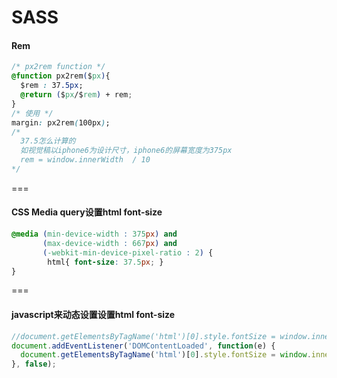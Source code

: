 # SASS

#### Rem
```css
/* px2rem function */
@function px2rem($px){
  $rem : 37.5px;
  @return ($px/$rem) + rem;
}
/* 使用 */
margin: px2rem(100px);
/*
  37.5怎么计算的
  如视觉稿以iphone6为设计尺寸，iphone6的屏幕宽度为375px
  rem = window.innerWidth  / 10
*/
```

===

#### CSS Media query设置html font-size
```css
@media (min-device-width : 375px) and
       (max-device-width : 667px) and
       (-webkit-min-device-pixel-ratio : 2) {
        html{ font-size: 37.5px; }
}
```

===


#### javascript来动态设置设置html font-size
```javascript
//document.getElementsByTagName('html')[0].style.fontSize = window.innerWidth / 10 + 'px';
document.addEventListener('DOMContentLoaded', function(e) {
  document.getElementsByTagName('html')[0].style.fontSize = window.innerWidth / 10 + 'px';
}, false);
```
